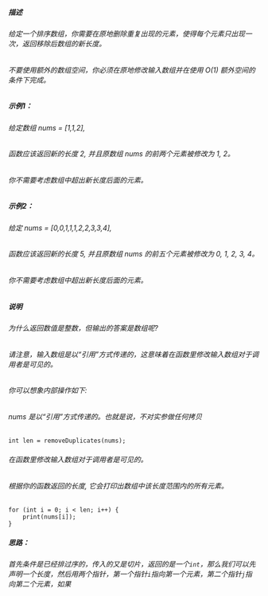 ##### 描述
###### 给定一个排序数组，你需要在原地删除重复出现的元素，使得每个元素只出现一次，返回移除后数组的新长度。
###### 不要使用额外的数组空间，你必须在原地修改输入数组并在使用 O(1) 额外空间的条件下完成。
##### 示例1：
###### 给定数组 nums = [1,1,2], 
###### 函数应该返回新的长度 2, 并且原数组 nums 的前两个元素被修改为 1, 2。 
###### 你不需要考虑数组中超出新长度后面的元素。
##### 示例2：
###### 给定 nums = [0,0,1,1,1,2,2,3,3,4],
###### 函数应该返回新的长度 5, 并且原数组 nums 的前五个元素被修改为 0, 1, 2, 3, 4。
###### 你不需要考虑数组中超出新长度后面的元素。
##### 说明
###### 为什么返回数值是整数，但输出的答案是数组呢?
###### 请注意，输入数组是以“引用”方式传递的，这意味着在函数里修改输入数组对于调用者是可见的。
###### 你可以想象内部操作如下:
###### nums 是以“引用”方式传递的。也就是说，不对实参做任何拷贝
`int len = removeDuplicates(nums);`
###### 在函数里修改输入数组对于调用者是可见的。
###### 根据你的函数返回的长度, 它会打印出数组中该长度范围内的所有元素。
```
for (int i = 0; i < len; i++) {
    print(nums[i]);
}
```
##### 思路：
###### 首先条件是已经排过序的，传入的又是切片，返回的是一个`int`，那么我们可以先声明一个长度，然后用两个指针，第一个指针`i`指向第一个元素，第二个指针`j`指向第二个元素，如果
